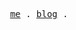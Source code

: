 <p align="center">
  <samp>
    <a href="https://www.google.com/">me</a> .
    <a href="https://www.google.com/">blog</a> .
  </samp>
</p>
